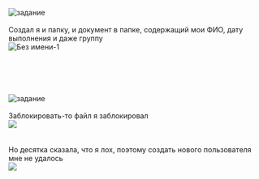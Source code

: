 ![задание](https://user-images.githubusercontent.com/70691206/96773266-ee878300-13ec-11eb-914a-f2052f18d612.jpg)  
   
Создал я и папку, и документ в папке, содержащий мои ФИО, дату выполнения и даже группу  
![Без имени-1](https://user-images.githubusercontent.com/70691206/96774014-10353a00-13ee-11eb-8f3e-16b34408c1ed.jpg)  
    
    
    
    
    
![задание](https://user-images.githubusercontent.com/70691206/96773678-8d13e400-13ed-11eb-8d1b-514a6003918a.jpg)  
   
Заблокировать-то файл я заблокировал  
![](https://user-images.githubusercontent.com/70691206/96775812-bd10b680-13f0-11eb-861c-5ecfd1ff4655.gif)  
   
   
Но десятка сказала, что я лох, поэтому создать нового пользователя мне не удалось  
![](https://user-images.githubusercontent.com/70691206/96772954-8a64bf00-13ec-11eb-862e-d5017a806286.gif)

